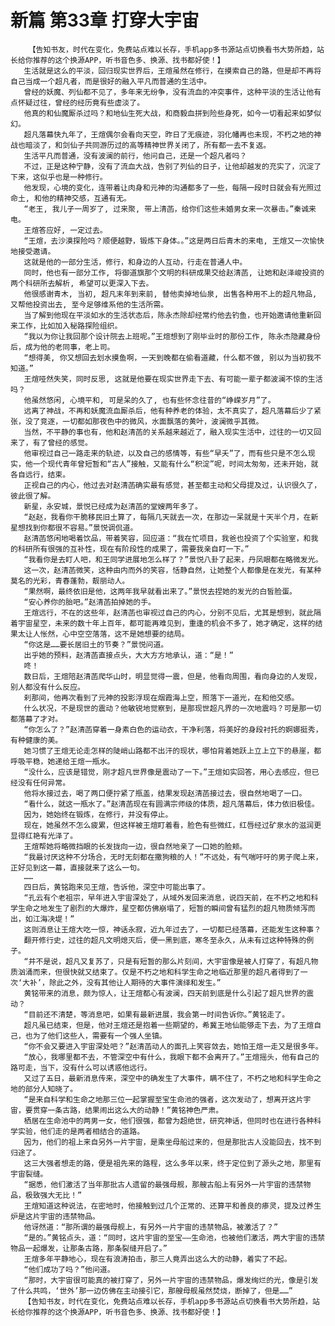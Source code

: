 # 新篇 第33章 打穿大宇宙
        【告知书友，时代在变化，免费站点难以长存，手机app多书源站点切换看书大势所趋，站长给你推荐的这个换源APP，听书音色多、换源、找书都好使！】
       生活就是这么的平淡，回归现实世界后，王煊虽然在修行，在摸索自己的路，但是却不再将自己当成一个超凡者，而是很好的融入平凡而普通的生活中。
       曾经的妖魔、列仙都不见了，多年来无纷争，没有流血的冲突事件，这种平淡的生活让他有点怀疑过往，曾经的经历竟有些虚淡了。
       他真的和仙魔厮杀过吗？和地仙生死大战，和商毅血拼到险些身死，如今一切看起来如梦似幻。
       超凡落幕快九年了，王煊偶尔会看向天空，昨日了无痕迹，羽化幡再也未现，不朽之地的神战也暗淡了，和剑仙子共同游历过的高等精神世界关闭了，所有都一去不复返。
       生活平凡而普通，没有波澜的前行，他问自己，还是一个超凡者吗？
       不过，正是这种宁静，没有了流血大战，告别了列仙的日子，让他却越发的充实了，沉淀了下来，这似乎也是一种修行。
       他发现，心境的变化，连带着让肉身和元神的沟通都多了一些，每隔一段时日就会有光照过命土, 和他的精神交感，互通有无。
       “老王, 我儿子一周岁了, 过来聚, 带上清菡，给你们这些未婚男女来一次暴击。”秦诚来电。
       王煊答应好, 一定过去。
       “王煊，去沙漠探险吗？顺便越野，锻炼下身体。。”这是两日后青木的来电, 王煊又一次愉快地接受邀请。
       这就是他的一部分生活，修行，和身边的人互动，行走在普通人中。
       同时，他也有一部分工作, 将御道旗那个文明的科研成果交给赵清菡, 让她和赵泽峻投资的两个科研所去解析, 希望可以更深入下去。
       他很感谢青木, 当初, 超凡末年到来前, 替他卖掉地仙泉, 出售各种用不上的超凡物品, 又帮他投资出去, 至今足够维系他的生活所需。
       当了解到他现在平淡如水的生活状态后，陈永杰除却经常约他去钓鱼，也开始邀请他重新回来工作，比如加入秘路探险组织。
       “我以为你让我回那个设计院去上班呢。”王煊想到了刚毕业时的那份工作, 陈永杰隐藏身份后，成为他的老同事，老上司。
       “想得美, 你又想回去划水摸鱼啊，一天到晚都在偷看道藏，什么都不做, 别以为当初我不知道。”
       王煊哑然失笑，同时反思, 这就是他要在现实世界走下去、有可能一辈子都波澜不惊的生活吗？
       他虽然悠闲, 心境平和, 可是呆的久了, 也有些怀念往昔的“峥嵘岁月”了。
       远离了神战，不再和妖魔流血厮杀后，他有种养老的体验，太不真实了，超凡落幕后少了紧张，没了竞逐，一切都如那夜色中的微风，水面飘落的黄叶，波澜微乎其微。
       当然，不平静的事也有，他和赵清菡的关系越来越近了，融入现实生活中，过往的一切又回来了，有了曾经的感觉。
       他审视过自己一路走来的轨迹，以及自己的感情等，有些“早夭”了，而有些只是不怎么现实，他一个现代青年曾短暂和“古人”接触，又能有什么“积淀”呢，时间太匆匆，还未开始，就各自远行，结束。
       正视自己的内心，他过去对赵清菡确实最有感觉，甚至都主动和父母提及过，认识很久了，彼此很了解。
       新星，永安城，景悦已经成为赵清菡的堂嫂两年多了。
       “赵赵，我看你干脆移民旧土算了，每隔几天就去一次，在那边一呆就是十天半个月，在新星想找到你都很不容易。”景悦调侃道。
       赵清菡悠闲地喝着饮品，带着笑容，回应道：“我在忙项目，我爸也投资了个实验室，和我的科研所有很强的互补性，现在有阶段性的成果了，需要我亲自盯一下。”
       “我看你是去盯人吧，和王同学进展地怎么样了？”景悦八卦了起来，丹凤眼都在略微发光。
       这一次，赵清菡微笑，这种由内而外的笑容，恬静自然，让她整个人都像是在发光，有某种莫名的光彩，青春蓬勃，靓丽动人。
       “果然啊，最终依旧是他，这两年我早就看出来了。”景悦去捏她的发光的白皙脸蛋。
       “安心养你的胎吧。”赵清菡拍掉她的手。
       王煊远行，不在的这些年，赵清菡也审视过自己的内心，分别不见后，尤其是想到，就此隔着宇宙星空，未来的数十年上百年，都可能再难见到，重逢的机会不多了，她才确定，这样的结果太让人怅然，心中空空落落，这不是她想要的结局。
       “你这是……要长居旧土的节奏？”景悦问道。
       出乎她的预料，赵清菡直接点头，大大方方地承认，道：“是！”
       咚！
       数日后，王煊陪赵清菡爬华山时，明显觉得一震，但是，他看向周围，看向身边的人发现，别人都没有什么反应。
       刹那间，他再次看到了元神的投影浮现在烟霞海上空，照落下一道光，在和他交感。
       什么状况，不是现世的震动？他敏锐地觉察到，是那现世超凡界的一次地震吗？可是那一切都落幕了才对。
       “你怎么了？”赵清菡穿着一身素白色的运动衣，干净利落，将美好的身段衬托的婀娜挺秀，有种健康的美。
       她习惯了王煊无论走怎样的陡峭山路都不出汗的现状，哪怕背着她跃上立上立下的悬崖，都呼吸平稳，她递给王煊一瓶水。
       “没什么，应该是错觉，刚才超凡世界像是震动了一下。”王煊如实回答，用心去感应，但已经没有任何异常。
       他将水接过去，喝了两口便拧紧了瓶盖，结果发现赵清菡接过去，很自然地喝了一口。
       “看什么，就这一瓶水了。”赵清菡现在有圆满宗师级的体质，超凡落幕后，体力依旧极佳。
       因为，她始终在锻炼，在修行，并没有停止。
       现在，她虽然不怎么疲累，但这样被王煊盯着看，脸色有些微红，红唇经过矿泉水的滋润更显得红艳有光泽了。
       王煊帮她将略微挡眼的长发拢向一边，很自然地亲了一口她的脸颊。
       “我最讨厌这种不分场合，无时无刻都在撒狗粮的人！”不远处，有气喘吁吁的男子爬上来，正好见到这一幕，直接就来了这么一句。
       ……
       四日后，黄铭跑来见王煊，告诉他，深空中可能出事了。
       “孔云有个老祖宗，早年进入宇宙深处了，从域外发回来消息，说四天前，在不朽之地和科学生命之地发生了剧烈的大爆炸，星空都仿佛崩塌了，短暂的瞬间曾有猛烈的超凡物质倾泻而出，如江海决堤！”
       这则消息让王煊大吃一惊，神话永寂，近九年过去了，一切都已经落幕，还能发生这种事？
       翻开修行史，过往的超凡文明熄灭后，便一黑到底，寒冬至永久，从未有过这种特殊的例子。
       “并不是说，超凡又复苏了，只是有短暂的那么片刻间，大宇宙像是被人打穿了，有超凡物质汹涌而来，但很快就又结束了。仅是不朽之地和科学生命之地临近那里的超凡者得到了一次‘大补’，除此之外，没有其他让人期待的大事件演绎和发生。”
       黄铭带来的消息，颇为惊人，让王煊都心有波澜，四天前到底是什么引起了超凡世界的震动？
       “目前还不清楚，等消息吧，如果有最新进展，我会第一时间告诉你。”黄铭走了。
       超凡虽已结束，但是，他对王煊还是抱着一些期望的，希冀王地仙能够走下去，为了王煊自己，也为了他们这些人，需要有一个强人坐镇。
       “你不会又要进入宇宙深处吧？”赵清菡动人的面孔上笑容敛去，她怕王煊一走又是很多年。
       “放心，我哪里都不去，不管深空中有什么，我眼下都不会离开了。”王煊摇头，他有自己的路可走，当下，没有什么可以诱惑他远行。
       又过了五日，最新消息传来，深空中的确发生了大事件，瞒不住了，不朽之地和科学生命之地的部分人知晓了。
       “是来自科学和生命之地那三位一起掌握至宝生命池的强者，这次发动了，想离开这片宇宙，要贯穿一条古路，结果闹出这么大的动静！”黄铭神色严肃。
       栖居在生命池中的两男一女，他们很强，都曾为超绝世，研究神话，但同时也在进行各种科学实验，他们走的是两者相结合的道路。
       因为，他们的祖上来自另外一片宇宙，是乘坐母船过来的，但是那批古人没能回去，找不到归途了。
       这三大强者想走的路，便是祖先来的路程，这么多年以来，终于定位到了源头之地，那里有宇宙裂缝。
       “据悉，他们激活了当年那批古人遗留的最强母舰，那艘古船上有另外一片宇宙的违禁物品，极致强大无比！”
       王煊知道这种说法，在密地时，他接触到过几个正常的、还算平和善良的瘆灵，提及过养生炉是这片宇宙的违禁物品。
       他讶然道：“那所谓的最强母舰上，有另外一片宇宙的违禁物品，被激活了？”
       “是的。”黄铭点头，道：“同时，这片宇宙的至宝——生命池，也被他们激活，两大宇宙的违禁物品一起爆发，让那条古路，那条裂缝开启了。”
       王煊多年平静地心，现在有浪涛拍击，那三人竟弄出这么大的动静，着实了不起。
       “他们成功了吗？”他问道。
       “那时，大宇宙很可能真的被打穿了，另外一片宇宙的违禁物品，爆发绚烂的光，像是引发了什么共鸣，‘世外’那一边仿佛在主动接引它，那艘母舰虽然焚烧，断掉了，但是……”
       【告知书友，时代在变化，免费站点难以长存，手机app多书源站点切换看书大势所趋，站长给你推荐的这个换源APP，听书音色多、换源、找书都好使！】